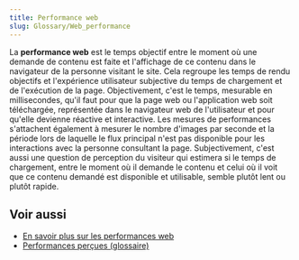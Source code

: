 ```yaml
---
title: Performance web
slug: Glossary/Web_performance
---
```


La **performance web** est le temps objectif entre le moment où une demande de contenu est faite et l'affichage de ce contenu dans le navigateur de la personne visitant le site. Cela regroupe les temps de rendu objectifs et l'expérience utilisateur subjective du temps de chargement et de l'exécution de la page. Objectivement, c'est le temps, mesurable en millisecondes, qu'il faut pour que la page web ou l'application web soit téléchargée, représentée dans le navigateur web de l'utilisateur et pour qu'elle devienne réactive et interactive. Les mesures de performances s'attachent également à mesurer le nombre d'images par seconde et la période lors de laquelle le flux principal n'est pas disponible pour les interactions avec la personne consultant la page. Subjectivement, c'est aussi une question de perception du visiteur qui estimera si le temps de chargement, entre le moment où il demande le contenu et celui où il voit que ce contenu demandé est disponible et utilisable, semble plutôt lent ou plutôt rapide.

## Voir aussi

- [En savoir plus sur les performances web](/fr/docs/Learn/Performance)
- [Performances perçues (glossaire)](/fr/docs/Glossary/Perceived_performance)

